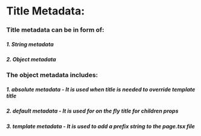 # Title Metadata:
### Title metadata can be in form of:
##### 1. String metadata
##### 2. Object metadata

### The object metadata includes:
##### 1. absolute metadata - It is used when title is needed to override template title
##### 2. default metadata - It is used for on the fly title for children props
##### 3. template metadata - It is used to add a prefix string to the page.tsx file
